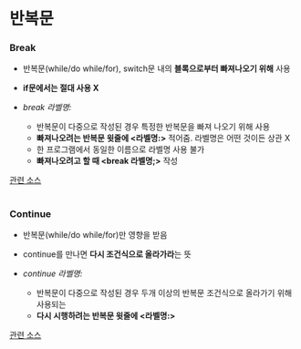 # 반복문
### Break
- 반복문(while/do while/for), switch문 내의 **블록으로부터 빠져나오기 위해** 사용
- **if문에서는 절대 사용 X**  

- *break 라벨명:*
  - 반복문이 다중으로 작성된 경우 특정한 반복문을 빠져 나오기 위해 사용 
  - **빠져나오려는 반복문 윗줄에 <라벨명:>** 적어줌. 라벨명은 어떤 것이든 상관 X 
  - 한 프로그램에서 동일한 이름으로 라벨명 사용 불가 
  - **빠져나오려고 할 때 <break 라벨명;>** 작성

[관련 소스](https://github.com/friedegg818/TIL/tree/master/Java/%EC%86%8C%EC%8A%A4%20%ED%8C%8C%EC%9D%BC/Break%20Ex)

#
### Continue 
- 반복문(while/do while/for)만 영향을 받음
- continue를 만나면 **다시 조건식으로 올라가라**는 뜻 

- *continue 라벨명:*
  - 반복문이 다중으로 작성된 경우 두개 이상의 반복문 조건식으로 올라가기 위해 사용되는
  - **다시 시행하려는 반복문 윗줄에 <라벨명:>**
    
[관련 소스](https://github.com/friedegg818/TIL/tree/master/Java/%EC%86%8C%EC%8A%A4%20%ED%8C%8C%EC%9D%BC/Continue%20Ex)

